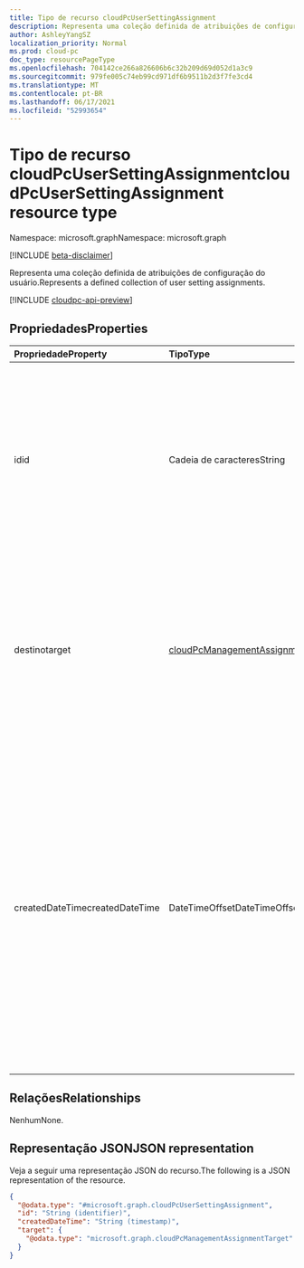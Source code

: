 ```yaml
---
title: Tipo de recurso cloudPcUserSettingAssignment
description: Representa uma coleção definida de atribuições de configuração do usuário.
author: AshleyYangSZ
localization_priority: Normal
ms.prod: cloud-pc
doc_type: resourcePageType
ms.openlocfilehash: 704142ce266a826606b6c32b209d69d052d1a3c9
ms.sourcegitcommit: 979fe005c74eb99cd971df6b9511b2d3f7fe3cd4
ms.translationtype: MT
ms.contentlocale: pt-BR
ms.lasthandoff: 06/17/2021
ms.locfileid: "52993654"
---
```

# <a name="cloudpcusersettingassignment--resource-type"></a><span data-ttu-id="dd44c-103">Tipo de recurso cloudPcUserSettingAssignment</span><span class="sxs-lookup"><span data-stu-id="dd44c-103">cloudPcUserSettingAssignment  resource type</span></span>

<span data-ttu-id="dd44c-104">Namespace: microsoft.graph</span><span class="sxs-lookup"><span data-stu-id="dd44c-104">Namespace: microsoft.graph</span></span>

[!INCLUDE [beta-disclaimer](../../includes/beta-disclaimer.md)]

<span data-ttu-id="dd44c-105">Representa uma coleção definida de atribuições de configuração do usuário.</span><span class="sxs-lookup"><span data-stu-id="dd44c-105">Represents a defined collection of user setting assignments.</span></span>

[!INCLUDE [cloudpc-api-preview](../../includes/cloudpc-api-preview.md)]

## <a name="properties"></a><span data-ttu-id="dd44c-106">Propriedades</span><span class="sxs-lookup"><span data-stu-id="dd44c-106">Properties</span></span>

|<span data-ttu-id="dd44c-107">Propriedade</span><span class="sxs-lookup"><span data-stu-id="dd44c-107">Property</span></span>|<span data-ttu-id="dd44c-108">Tipo</span><span class="sxs-lookup"><span data-stu-id="dd44c-108">Type</span></span>|<span data-ttu-id="dd44c-109">Descrição</span><span class="sxs-lookup"><span data-stu-id="dd44c-109">Description</span></span>|
|:---|:---|:---|
|<span data-ttu-id="dd44c-110">id</span><span class="sxs-lookup"><span data-stu-id="dd44c-110">id</span></span>|<span data-ttu-id="dd44c-111">Cadeia de caracteres</span><span class="sxs-lookup"><span data-stu-id="dd44c-111">String</span></span>|<span data-ttu-id="dd44c-112">Identificador exclusivo da atribuição de configuração do usuário.</span><span class="sxs-lookup"><span data-stu-id="dd44c-112">Unique Identifier for the user setting assignment.</span></span> <span data-ttu-id="dd44c-113">Somente leitura.</span><span class="sxs-lookup"><span data-stu-id="dd44c-113">Read-only.</span></span> <span data-ttu-id="dd44c-114">Se `target` for um grupo de usuários, a ID terá essa estrutura: {policyID}_{groupID}.</span><span class="sxs-lookup"><span data-stu-id="dd44c-114">If `target` is a user group, the ID has this structure: {policyID}_{groupID}.</span></span>|
|<span data-ttu-id="dd44c-115">destino</span><span class="sxs-lookup"><span data-stu-id="dd44c-115">target</span></span>|[<span data-ttu-id="dd44c-116">cloudPcManagementAssignmentTarget</span><span class="sxs-lookup"><span data-stu-id="dd44c-116">cloudPcManagementAssignmentTarget</span></span>](../resources/cloudpcmanagementassignmenttarget.md)|<span data-ttu-id="dd44c-117">O destino de atribuição para a configuração do usuário.</span><span class="sxs-lookup"><span data-stu-id="dd44c-117">The assignment target for the user setting.</span></span> <span data-ttu-id="dd44c-118">Atualmente, o único destino com suporte para a configuração do usuário é um grupo de usuários.</span><span class="sxs-lookup"><span data-stu-id="dd44c-118">Currently, the only target supported for user setting is a user group.</span></span>|
|<span data-ttu-id="dd44c-119">createdDateTime</span><span class="sxs-lookup"><span data-stu-id="dd44c-119">createdDateTime</span></span>|<span data-ttu-id="dd44c-120">DateTimeOffset</span><span class="sxs-lookup"><span data-stu-id="dd44c-120">DateTimeOffset</span></span>|<span data-ttu-id="dd44c-121">A data e a hora em que essa atribuição foi criada.</span><span class="sxs-lookup"><span data-stu-id="dd44c-121">The date and time this assignment was created.</span></span> <span data-ttu-id="dd44c-122">O tipo Timestamp representa as informações de data e hora usando o formato ISO 8601 e está sempre em horário UTC.</span><span class="sxs-lookup"><span data-stu-id="dd44c-122">The Timestamp type represents the date and time information using ISO 8601 format and is always in UTC time.</span></span> <span data-ttu-id="dd44c-123">Por exemplo, meia-noite UTC em 1º de janeiro de 2014 tem esta aparência: '2014-01-01T00:00:00Z'.</span><span class="sxs-lookup"><span data-stu-id="dd44c-123">For example, midnight UTC on Jan 1, 2014 looks like this: '2014-01-01T00:00:00Z'.</span></span>  |

## <a name="relationships"></a><span data-ttu-id="dd44c-124">Relações</span><span class="sxs-lookup"><span data-stu-id="dd44c-124">Relationships</span></span>

<span data-ttu-id="dd44c-125">Nenhum</span><span class="sxs-lookup"><span data-stu-id="dd44c-125">None.</span></span>

## <a name="json-representation"></a><span data-ttu-id="dd44c-126">Representação JSON</span><span class="sxs-lookup"><span data-stu-id="dd44c-126">JSON representation</span></span>
<span data-ttu-id="dd44c-127">Veja a seguir uma representação JSON do recurso.</span><span class="sxs-lookup"><span data-stu-id="dd44c-127">The following is a JSON representation of the resource.</span></span>
<!-- {
  "blockType": "resource",
  "keyProperty": "id",
  "@odata.type": "microsoft.graph.cloudPcUserSettingAssignment",
  "openType": false
}
-->
``` json
{
  "@odata.type": "#microsoft.graph.cloudPcUserSettingAssignment",
  "id": "String (identifier)",
  "createdDateTime": "String (timestamp)",
  "target": {
    "@odata.type": "microsoft.graph.cloudPcManagementAssignmentTarget"
  }
}
```
